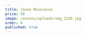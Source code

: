 ```yaml
---
title: Jaune Mousseuxx
price: 50
image: /assets/uploads/img_2226.jpg
order: 0
published: true
---
```

